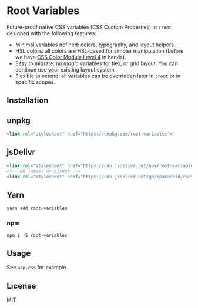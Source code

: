 # Root Variables

Future-proof native CSS variables (CSS Custom Properties) in `:root` designed with the following features:

- Minimal variables defined: colors, typography, and layout helpers.
- HSL colors: all colors are HSL-based for simpler manipulation (before we have [CSS Color Module Level 4](https://drafts.csswg.org/css-color/) in hands).
- Easy to migrate: no *magic* variables for flex, or grid layout. You can continue use your existing layout system.
- Flexible to extend: all variables can be overridden later in `:root` or in specific scopes.

## Installation

## unpkg

```html
<link rel="stylesheet" href="https://unpkg.com/root-variables">
```

## jsDelivr

```html
<link rel="stylesheet" href="https://cdn.jsdelivr.net/npm/root-variables/root-variables.css">
<!-- OR latest on GitHub -->
<link rel="stylesheet" href="https://cdn.jsdelivr.net/gh/sparanoid/root-variables/root-variables.css">
```

## Yarn

```shell
yarn add root-variables
```

### npm

```shell
npm i -S root-variables
```

## Usage

See `app.css` for example.

## License

MIT
